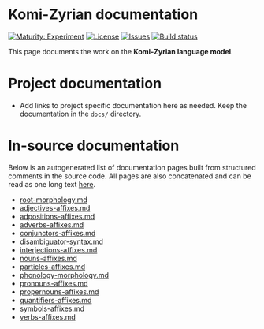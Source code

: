 # Komi-Zyrian documentation

[![Maturity: Experiment](https://img.shields.io/badge/Maturity-Experiment-black.svg)](https://giellalt.github.io/MaturityClassification.html)
[![License](https://img.shields.io/github/license/giellalt/lang-kpv)](https://raw.githubusercontent.com/giellalt/lang-kpv/develop/LICENSE)
[![Issues](https://img.shields.io/github/issues/giellalt/lang-kpv)](https://github.com/giellalt/lang-kpv/issues)
[![Build status](https://github.com/giellalt/lang-kpv/workflows/Speller%20CI+CD/badge.svg)](https://github.com/giellalt/lang-kpv/actions)

This page documents the work on the **Komi-Zyrian language model**. 

# Project documentation

* Add links to project specific documentation here as needed. Keep the documentation in the `docs/` directory.

# In-source documentation

Below is an autogenerated list of documentation pages built from structured comments in the source code. All pages are also concatenated and can be read as one long text [here](kpv.md).
* [root-morphology.md](root-morphology.md)
* [adjectives-affixes.md](adjectives-affixes.md)
* [adpositions-affixes.md](adpositions-affixes.md)
* [adverbs-affixes.md](adverbs-affixes.md)
* [conjunctors-affixes.md](conjunctors-affixes.md)
* [disambiguator-syntax.md](disambiguator-syntax.md)
* [interjections-affixes.md](interjections-affixes.md)
* [nouns-affixes.md](nouns-affixes.md)
* [particles-affixes.md](particles-affixes.md)
* [phonology-morphology.md](phonology-morphology.md)
* [pronouns-affixes.md](pronouns-affixes.md)
* [propernouns-affixes.md](propernouns-affixes.md)
* [quantifiers-affixes.md](quantifiers-affixes.md)
* [symbols-affixes.md](symbols-affixes.md)
* [verbs-affixes.md](verbs-affixes.md)
